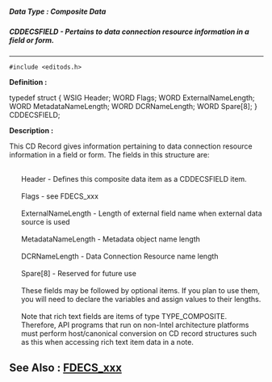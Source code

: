 ##### Data Type : Composite Data
##### CDDECSFIELD - Pertains to data connection resource information in a field or form.
---
```
#include <editods.h>
```

**Definition :**

typedef struct {
 WSIG Header;
 WORD Flags;
 WORD ExternalNameLength;
 WORD MetadataNameLength;
 WORD DCRNameLength;
 WORD Spare[8];
} CDDECSFIELD;


**Description :**

This CD Record gives information pertaining to data connection resource information in a field or form. The fields in this structure are:<br>

<ul><br>
Header - Defines this composite data item as a CDDECSFIELD item.<br>
<br>
Flags - see FDECS_xxx <br>
<br>
ExternalNameLength - Length of external field name when external data source is used <br>
<br>
MetadataNameLength - Metadata object name length <br>
<br>
DCRNameLength - Data Connection Resource name length <br>
<br>
Spare[8] - Reserved for future use<br>
<br>
These fields may be followed by optional items. If you plan to use them, you will need to declare the variables and assign values to their lengths.<br>
<br>
Note that rich text fields are items of type TYPE_COMPOSITE.  Therefore, API programs that run on non-Intel architecture platforms must perform host/canonical conversion on CD record structures such as this when accessing rich text item data in a note. </ul>



**See Also :**
[FDECS_xxx](/domino-c-api-docs/reference/Symb/FDECS_xxx)
---
